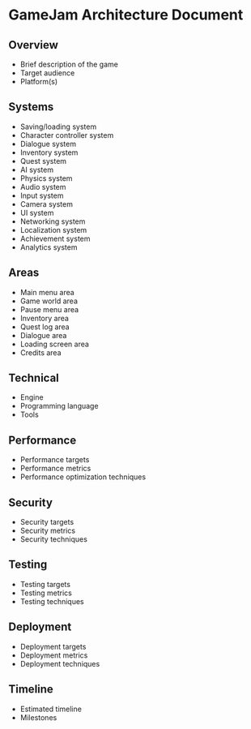 ﻿# GameJam Architecture Document

## Overview

- Brief description of the game
- Target audience
- Platform(s)

## Systems

- Saving/loading system
- Character controller system
- Dialogue system
- Inventory system
- Quest system
- AI system
- Physics system
- Audio system
- Input system
- Camera system
- UI system
- Networking system
- Localization system
- Achievement system
- Analytics system

## Areas

- Main menu area
- Game world area
- Pause menu area
- Inventory area
- Quest log area
- Dialogue area
- Loading screen area
- Credits area

## Technical

- Engine
- Programming language
- Tools

## Performance

- Performance targets
- Performance metrics
- Performance optimization techniques

## Security

- Security targets
- Security metrics
- Security techniques

## Testing

- Testing targets
- Testing metrics
- Testing techniques

## Deployment

- Deployment targets
- Deployment metrics
- Deployment techniques

## Timeline

- Estimated timeline
- Milestones